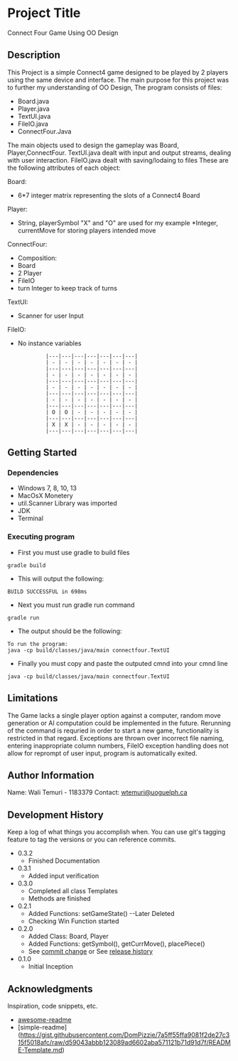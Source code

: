 # Project Title

Connect Four Game Using OO Design

## Description

This Project is a simple Connect4 game designed to be played by 2 players using the same device and interface. The main purpose for this project was to further my understanding of OO Design, 
The program consists of files: 

* Board.java 
* Player.java
* TextUI.java
* FileIO.java
* ConnectFour.Java

The main objects used to design the gameplay was Board, Player,ConnectFour. TextUI.java dealt with input and output streams, dealing with user interaction. FileIO.java dealt with saving/lodaing to files
These are the following attributes of each object:

Board:
* 6*7 integer matrix representing the slots of a Connect4 Board

Player:
* String, playerSymbol "X" and "O" are used for my example
*Integer, currentMove for storing players intended move

ConnectFour:
* Composition:
* Board
* 2 Player
* FileIO
* turn Integer to keep track of turns

TextUI:
* Scanner for user Input

FileIO:
* No instance variables

```
            |---|---|---|---|---|---|---|
            | - | - | - | - | - | - | - |
            |---|---|---|---|---|---|---|
            | - | - | - | - | - | - | - |
            |---|---|---|---|---|---|---|
            | - | - | - | - | - | - | - |
            |---|---|---|---|---|---|---|
            | - | - | - | - | - | - | - | 
            |---|---|---|---|---|---|---|
            | O | O | - | - | - | - | - |
            |---|---|---|---|---|---|---|
            | X | X | - | - | - | - | - |
            |---|---|---|---|---|---|---|

```

## Getting Started

### Dependencies

* Windows 7, 8, 10, 13
* MacOsX Monetery
* util.Scanner Library was imported
* JDK
* Terminal

### Executing program

* First you must use gradle to build files
```
gradle build
```
* This will output the following:
```
BUILD SUCCESSFUL in 698ms
```
* Next you must run gradle run command
```
gradle run
```
* The output should be the following:
```
To run the program:
java -cp build/classes/java/main connectfour.TextUI
```
* Finally you must copy and paste the outputed cmnd into your cmnd line
```
java -cp build/classes/java/main connectfour.TextUI
```


## Limitations

The Game lacks a single player option against a computer, random move generation or AI computation could be implemented in the future.
Rerunning of the command is requried in order to start a new game, functionality is restricted in that regard. Exceptions are thrown over incorrect file naming, entering inappropriate column numbers,
FileIO exception handling does not allow for reprompt of user input, program is automatically exited.

## Author Information

Name: Wali Temuri - 1183379
Contact: wtemuri@uoguelph.ca

## Development History

Keep a log of what things you accomplish when.  You can use git's tagging feature to tag the versions or you can reference commits.

* 0.3.2
    * Finished Documentation
* 0.3.1
    * Added input verification
* 0.3.0
    * Completed all class Templates
    * Methods are finished
* 0.2.1
    * Added Functions: setGameState() --Later Deleted
    * Checking Win Function started
* 0.2.0
    * Added Class: Board, Player
    * Added Functions: getSymbol(), getCurrMove(), placePiece()
    * See [commit change]() or See [release history]()
* 0.1.0
    * Initial Inception 

## Acknowledgments

Inspiration, code snippets, etc.
* [awesome-readme](https://github.com/matiassingers/awesome-readme)
* [simple-readme] (https://gist.githubusercontent.com/DomPizzie/7a5ff55ffa9081f2de27c315f5018afc/raw/d59043abbb123089ad6602aba571121b71d91d7f/README-Template.md)




